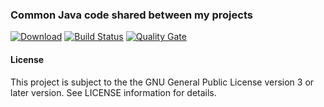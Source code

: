 ### Common Java code shared between my projects
[![Download](https://api.bintray.com/packages/hdecarne/maven/java-default/images/download.svg)](https://bintray.com/hdecarne/maven/java-default/_latestVersion)
[![Build Status](https://travis-ci.com/hdecarne/java-default.svg?branch=master)](https://travis-ci.com/hdecarne/java-default)
[![Quality Gate](https://sonarcloud.io/api/project_badges/measure?project=de.carne.common%3Ajava-default&metric=alert_status)](https://sonarcloud.io/dashboard/index/de.carne.common:java-default)

#### License
This project is subject to the the GNU General Public License version 3 or later version.
See LICENSE information for details.
